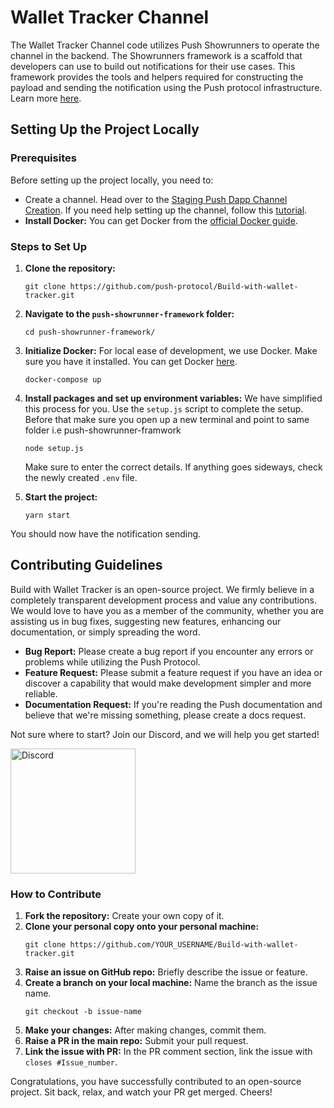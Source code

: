 # Wallet Tracker Channel

The Wallet Tracker Channel code utilizes Push Showrunners to operate the channel in the backend. The Showrunners framework is a scaffold that developers can use to build out notifications for their use cases. This framework provides the tools and helpers required for constructing the payload and sending the notification using the Push protocol infrastructure. Learn more [here](https://push.org/docs/notifications/showrunners-scaffold/).

## Setting Up the Project Locally

### Prerequisites

Before setting up the project locally, you need to:

- Create a channel. Head over to the [Staging Push Dapp Channel Creation](https://staging.push.org/dashboard). If you need help setting up the channel, follow this [tutorial](https://push.org/docs/notifications/tutorials/create-your-channel/).
- **Install Docker:** You can get Docker from the [official Docker guide](https://docs.docker.com/get-docker/).


### Steps to Set Up

1. **Clone the repository:** 
    ```
    git clone https://github.com/push-protocol/Build-with-wallet-tracker.git
    ```

2. **Navigate to the `push-showrunner-framework` folder:**
    ```
    cd push-showrunner-framework/
    ```
3. **Initialize Docker:**
    For local ease of development, we use Docker. Make sure you have it installed. You can get Docker [here](https://docs.docker.com/get-docker/).
    ```
    docker-compose up
    ```

4. **Install packages and set up environment variables:**
    We have simplified this process for you. Use the `setup.js` script to complete the setup. Before that make sure you open up a new terminal and point to same folder i.e push-showrunner-framwork
    ```
    node setup.js
    ```
    Make sure to enter the correct details. If anything goes sideways, check the newly created `.env` file.



5. **Start the project:**
    ```
    yarn start
    ```

You should now have the notification sending.

## Contributing Guidelines

Build with Wallet Tracker is an open-source project. We firmly believe in a completely transparent development process and value any contributions. We would love to have you as a member of the community, whether you are assisting us in bug fixes, suggesting new features, enhancing our documentation, or simply spreading the word.

- **Bug Report:** Please create a bug report if you encounter any errors or problems while utilizing the Push Protocol.
- **Feature Request:** Please submit a feature request if you have an idea or discover a capability that would make development simpler and more reliable.
- **Documentation Request:** If you're reading the Push documentation and believe that we're missing something, please create a docs request.

Not sure where to start? Join our Discord, and we will help you get started!

<a href="https://discord.gg/pushprotocol" title="Join Our Community"><img src="https://www.freepnglogos.com/uploads/discord-logo-png/playerunknown-battlegrounds-bgparty-15.png" width="200" alt="Discord" /></a>

### How to Contribute

1. **Fork the repository:** Create your own copy of it.
2. **Clone your personal copy onto your personal machine:**
    ```
    git clone https://github.com/YOUR_USERNAME/Build-with-wallet-tracker.git
    ```
3. **Raise an issue on GitHub repo:** Briefly describe the issue or feature.
4. **Create a branch on your local machine:** Name the branch as the issue name.
    ```
    git checkout -b issue-name
    ```
5. **Make your changes:** After making changes, commit them.
6. **Raise a PR in the main repo:** Submit your pull request.
7. **Link the issue with PR:** In the PR comment section, link the issue with `closes #Issue_number`.

Congratulations, you have successfully contributed to an open-source project. Sit back, relax, and watch your PR get merged. Cheers!

